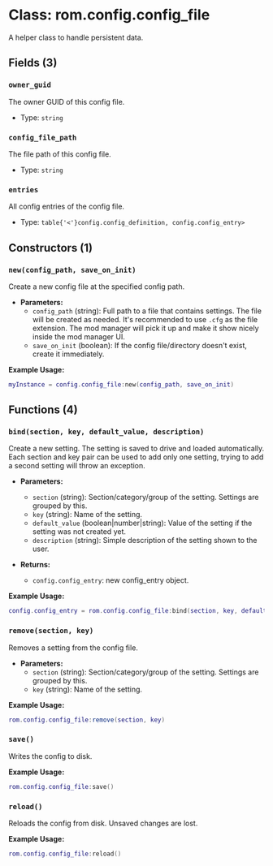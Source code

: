 # Class: rom.config.config_file

A helper class to handle persistent data.

## Fields (3)

### `owner_guid`

The owner GUID of this config file.

- Type: `string`

### `config_file_path`

The file path of this config file.

- Type: `string`

### `entries`

All config entries of the config file.

- Type: `table{'<'}config.config_definition, config.config_entry>`

## Constructors (1)

### `new(config_path, save_on_init)`

Create a new config file at the specified config path.

- **Parameters:**
  - `config_path` (string): Full path to a file that contains settings. The file will be created as needed. It's recommended to use `.cfg` as the file extension. The mod manager will pick it up and make it show nicely inside the mod manager UI.
  - `save_on_init` (boolean): If the config file/directory doesn't exist, create it immediately.

**Example Usage:**
```lua
myInstance = config.config_file:new(config_path, save_on_init)
```

## Functions (4)

### `bind(section, key, default_value, description)`

Create a new setting. The setting is saved to drive and loaded automatically.
Each section and key pair can be used to add only one setting,
trying to add a second setting will throw an exception.

- **Parameters:**
  - `section` (string): Section/category/group of the setting. Settings are grouped by this.
  - `key` (string): Name of the setting.
  - `default_value` (boolean|number|string): Value of the setting if the setting was not created yet.
  - `description` (string): Simple description of the setting shown to the user.

- **Returns:**
  - `config.config_entry`: new config_entry object.

**Example Usage:**
```lua
config.config_entry = rom.config.config_file:bind(section, key, default_value, description)
```

### `remove(section, key)`

Removes a setting from the config file.

- **Parameters:**
  - `section` (string): Section/category/group of the setting. Settings are grouped by this.
  - `key` (string): Name of the setting.

**Example Usage:**
```lua
rom.config.config_file:remove(section, key)
```

### `save()`

Writes the config to disk.

**Example Usage:**
```lua
rom.config.config_file:save()
```

### `reload()`

Reloads the config from disk. Unsaved changes are lost.

**Example Usage:**
```lua
rom.config.config_file:reload()
```


